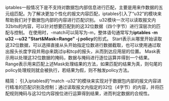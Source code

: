iptables一般情况下是不支持对数据包内部信息进行匹配，主要是用来作数据的五元组匹配。为了解决更加个性化的报文内容匹配，iptables引入了“u32”的模块来帮助我们对于数据包内部的内容进行匹配识别。
u32模块一次可以读取报文内32bits的内容，可以针对想要匹配到的这32位数据（四个字节）进行深层次的匹配与控制。
在使用时，-match可以简写为-m，整体语句通常写为**iptables -m u32 --u32 "Start&Mask=Range" -j policy**的形式。
Start表示从哪里开始读取这32位数据，可以选择直接从头开始指定位数进行数据截取，也可以使用通过取出报头长度字段并用@来跳过ip和tcp的报头，从而到达应用层的位置。
Mask表示用以处理这32位数据的掩码，数据与掩码进行逐位运算并得到一个结果。
Range表示用来匹配上述Mask处理结果的方法，如果匹配的结果为真，则句尾的policy处理规则就会被执行，若结果为假，则不触发policy方法。

精简：
引入iptables的“match -u32”的模块来实现对于数据包内部的报文内容进行精准的匹配识别及控制；通过读取报文内指定的32位（4字节）的内容，并将匹配规则掩码与这32位内容按位进行运算得到结果，进而判定数据的合规性。
